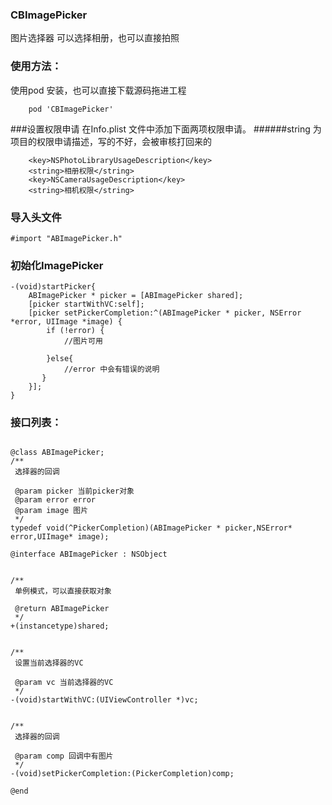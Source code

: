### CBImagePicker 
图片选择器
可以选择相册，也可以直接拍照

### 使用方法：
使用pod 安装，也可以直接下载源码拖进工程
```
    pod 'CBImagePicker'
```
###设置权限申请
在Info.plist 文件中添加下面两项权限申请。
######string 为项目的权限申请描述，写的不好，会被审核打回来的
```
    <key>NSPhotoLibraryUsageDescription</key>
	<string>相册权限</string>
	<key>NSCameraUsageDescription</key>
	<string>相机权限</string>
```

### 导入头文件
```
#import "ABImagePicker.h"
```
### 初始化ImagePicker
```
-(void)startPicker{
    ABImagePicker * picker = [ABImagePicker shared];
    [picker startWithVC:self];
    [picker setPickerCompletion:^(ABImagePicker * picker, NSError *error, UIImage *image) {
        if (!error) {
            //图片可用
            
        }else{
            //error 中会有错误的说明
       }
    }];
}
```

### 接口列表：
```

@class ABImagePicker;
/**
 选择器的回调

 @param picker 当前picker对象
 @param error error
 @param image 图片
 */
typedef void(^PickerCompletion)(ABImagePicker * picker,NSError* error,UIImage* image);

@interface ABImagePicker : NSObject


/**
 单例模式，可以直接获取对象

 @return ABImagePicker
 */
+(instancetype)shared;


/**
 设置当前选择器的VC

 @param vc 当前选择器的VC
 */
-(void)startWithVC:(UIViewController *)vc;


/**
 选择器的回调

 @param comp 回调中有图片
 */
-(void)setPickerCompletion:(PickerCompletion)comp;

@end
```
